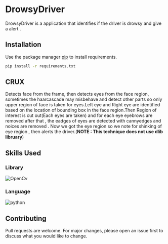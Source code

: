 # DrowsyDriver

DrowsyDriver is a application that identifies if the driver is drowsy and give a alert .

## Installation

Use the package manager [pip](https://pip.pypa.io/en/stable/) to install requirements.

```bash
pip install -r requirements.txt
```

## CRUX
Detects face from the frame, then detects eyes from the face region, sometimes the haarcascade may misbehave and detect other parts so only upper region of face is taken for eyes.Left eye and Right eye are identified based on the location of bounding box in the face region.Then Region of interest is cut out(Each eyes are taken) and for each eye eyebrows are removed after that , the eadges of eyes are detected with cannyedges and noices are removed . Now we got the eye region so we note for shinking of eye region , then alerts the driver.(**NOTE : This technique does not use dlib libruary**)

## Skills Used
###  Library 
![OpenCv](https://upload.wikimedia.org/wikipedia/commons/thumb/5/53/OpenCV_Logo_with_text.png/195px-OpenCV_Logo_with_text.png)
### Language
![python](https://camo.githubusercontent.com/319c77f52d0ef90ae90152ee32d7f25042cb954d/687474703a2f2f7777772e706e67616c6c2e636f6d2f77702d636f6e74656e742f75706c6f6164732f323031362f30352f507974686f6e2d4c6f676f2d467265652d446f776e6c6f61642d504e472e706e67)

## Contributing
Pull requests are welcome. For major changes, please open an issue first to discuss what you would like to change.

